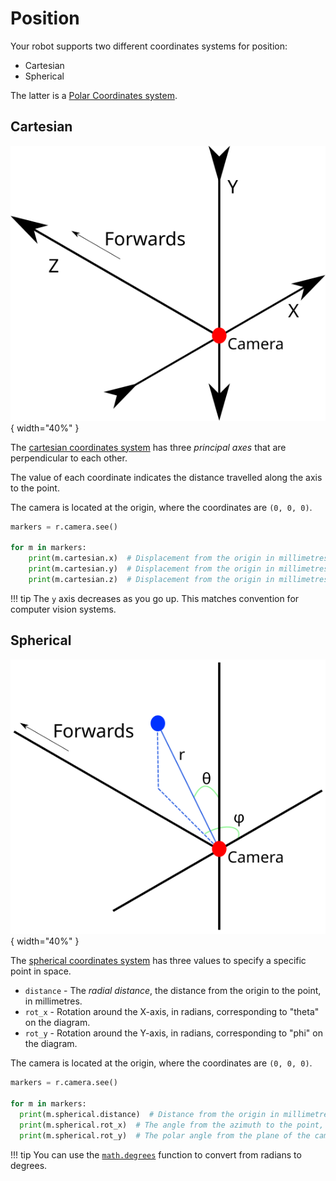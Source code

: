 # Position

Your robot supports two different coordinates systems for position:

* Cartesian
* Spherical

The latter is a [Polar Coordinates system](https://en.wikipedia.org/wiki/Polar_coordinate_system).

## Cartesian

![The cartesian coordinates system](../../assets/img/api/vision/cartesian.svg){ width="40%" }

The [cartesian coordinates system](https://en.wikipedia.org/wiki/Cartesian_coordinate_system) has three
_principal axes_ that are perpendicular to each other.

The value of each coordinate indicates the distance travelled along the axis to the point.

The camera is located at the origin, where the coordinates are ``(0, 0, 0)``.

```python
markers = r.camera.see()

for m in markers:
    print(m.cartesian.x)  # Displacement from the origin in millimetres, along x axis.
    print(m.cartesian.y)  # Displacement from the origin in millimetres, along y axis.
    print(m.cartesian.z)  # Displacement from the origin in millimetres, along z axis.
```

!!! tip
    The `y` axis decreases as you go up. This matches convention for computer vision systems.

## Spherical

![The spherical coordinates system](../../assets/img/api/vision/spherical.svg){ width="40%" }

The [spherical coordinates system](https://en.wikipedia.org/wiki/Spherical_coordinate_system) has
three values to specify a specific point in space.

* `distance` - The _radial distance_, the distance from the origin to the point, in millimetres.
* `rot_x` -  Rotation around the X-axis, in radians, corresponding to "theta" on the diagram.
* `rot_y` -  Rotation around the Y-axis, in radians, corresponding to "phi" on the diagram.

The camera is located at the origin, where the coordinates are `(0, 0, 0)`.

```python
markers = r.camera.see()

for m in markers:
  print(m.spherical.distance)  # Distance from the origin in millimetres
  print(m.spherical.rot_x)  # The angle from the azimuth to the point, in radians.
  print(m.spherical.rot_y)  # The polar angle from the plane of the camera to the point, in radians.
```

!!! tip
    You can use the [`math.degrees`](https://docs.python.org/3/library/math.html#math.degrees) function to convert from radians to degrees.
